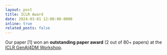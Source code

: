 ```yaml
---
layout: post
title: ICLR Award
date: 2024-03-01 12:00:00-0000
inline: true
related_posts: false
---
```


Our paper [1] won an **outstanding paper award** (2 out of 80+ papers) at the <a href="https://sites.google.com/view/genai4dm-iclr2024" target="_blank">ICLR GenAI4DM Workshop</a>.

